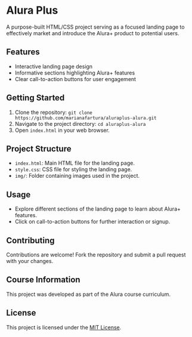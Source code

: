 # Alura Plus

A purpose-built HTML/CSS project serving as a focused landing page to effectively market and introduce the Alura+ product to potential users.

## Features

- Interactive landing page design
- Informative sections highlighting Alura+ features
- Clear call-to-action buttons for user engagement

## Getting Started

1. Clone the repository: `git clone https://github.com/marianafartura/aluraplus-alura.git`
2. Navigate to the project directory: `cd aluraplus-alura`
3. Open `index.html` in your web browser.

## Project Structure

- `index.html`: Main HTML file for the landing page.
- `style.css`: CSS file for styling the landing page.
- `img/`: Folder containing images used in the project.

## Usage

- Explore different sections of the landing page to learn about Alura+ features.
- Click on call-to-action buttons for further interaction or signup.

## Contributing

Contributions are welcome! Fork the repository and submit a pull request with your changes.

## Course Information

This project was developed as part of the Alura course curriculum.

## License

This project is licensed under the [MIT License](LICENSE).
